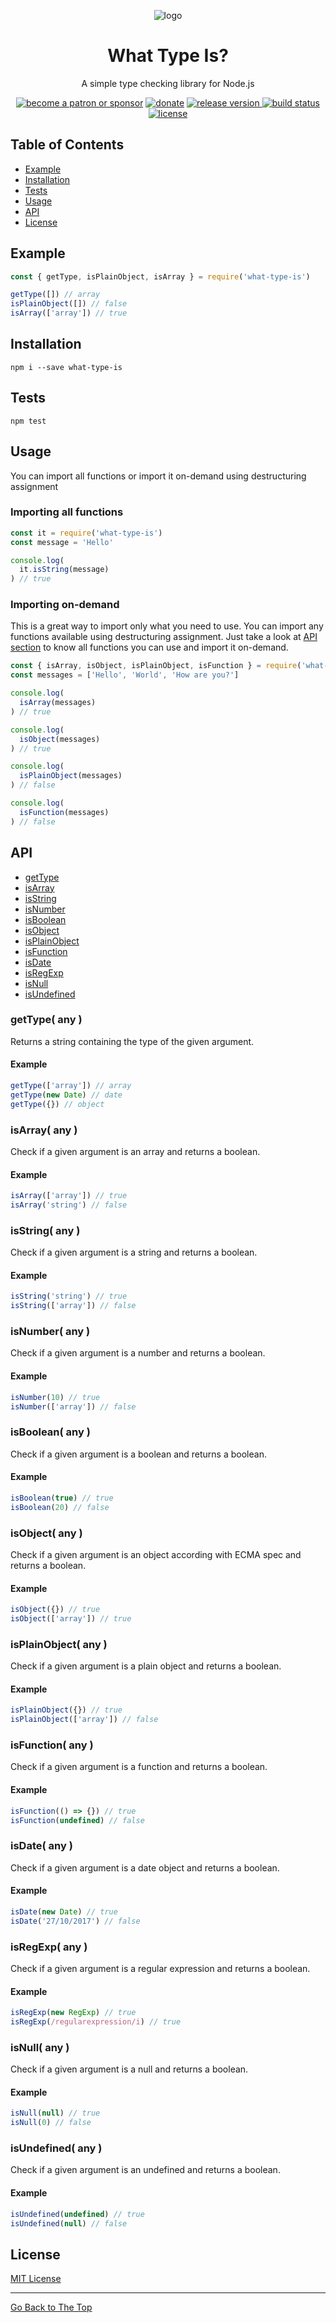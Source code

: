 <p align="center"><img src="https://cdn.pixabay.com/photo/2016/03/08/07/08/question-1243504__240.png" alt="logo"/></p>
<h1 align="center">What Type Is?</h1>
<p align="center">A simple type checking library for Node.js</p>

<p align="center">
    <a href="https://www.patreon.com/daltonmenezes"><img src="https://img.shields.io/badge/become%20a-patron%20or%20sponsor-orange.svg" alt="become a patron or sponsor" /></a>
  <a href="https://paypal.me/daltonmenezes"><img src="https://img.shields.io/badge/donate-green.svg" alt="donate" /></a>
  <a href="https://github.com/daltonmenezes/what-type-is/releases">
    <img src="https://img.shields.io/badge/release-v1.2.0-lightgray.svg" alt="release version"/>
  </a>
  <a href="#"><img src="https://travis-ci.org/daltonmenezes/what-type-is.svg?branch=master" alt="build status" /></a>
  <a href="https://github.com/daltonmenezes/uni/blob/master/LICENSE">
    <img src="https://img.shields.io/github/license/mashape/apistatus.svg" alt="license"/>
  </a>
</p>

## Table of Contents
- [Example](#example)
- [Installation](#installation)
- [Tests](#tests)
- [Usage](#usage)
- [API](#api)
- [License](#license)

## Example
```js
const { getType, isPlainObject, isArray } = require('what-type-is')

getType([]) // array
isPlainObject([]) // false
isArray(['array']) // true
```

## Installation
```
npm i --save what-type-is
```

## Tests
```
npm test
```

## Usage
You can import all functions or import it on-demand using destructuring assignment

### Importing all functions
```js
const it = require('what-type-is')
const message = 'Hello'

console.log(
  it.isString(message)
) // true
```
### Importing on-demand
This is a great way to import only what you need to use. You can import any functions available using destructuring assignment. Just take a look at [API section](#api) to know all functions you can use and import it on-demand.
```js
const { isArray, isObject, isPlainObject, isFunction } = require('what-type-is')
const messages = ['Hello', 'World', 'How are you?']

console.log(
  isArray(messages)
) // true

console.log(
  isObject(messages)
) // true

console.log(
  isPlainObject(messages)
) // false

console.log(
  isFunction(messages)
) // false
```


## API
- [getType](#gettype-any-)
- [isArray](#isarray-any-)
- [isString](#isstring-any-)
- [isNumber](#isnumber-any-)
- [isBoolean](#isboolean-any-)
- [isObject](#isobject-any-)
- [isPlainObject](#isplainobject-any-)
- [isFunction](#isfunction-any-)
- [isDate](#isdate-any-)
- [isRegExp](#isregexp-any-)
- [isNull](#isnull-any-)
- [isUndefined](#isundefined-any-)

### getType( any )
Returns a string containing the type of the given argument.

#### Example
```js
getType(['array']) // array
getType(new Date) // date
getType({}) // object
```

### isArray( any )
Check if a given argument is an array and returns a boolean.

#### Example
```js
isArray(['array']) // true
isArray('string') // false 
```

### isString( any )
Check if a given argument is a string and returns a boolean.

#### Example
```js
isString('string') // true
isString(['array']) // false 
```

### isNumber( any )
Check if a given argument is a number and returns a boolean.

#### Example
```js
isNumber(10) // true
isNumber(['array']) // false 
```

### isBoolean( any )
Check if a given argument is a boolean and returns a boolean.

#### Example
```js
isBoolean(true) // true
isBoolean(20) // false 
```

### isObject( any )
Check if a given argument is an object according with ECMA spec and returns a boolean.

#### Example
```js
isObject({}) // true
isObject(['array']) // true
```

### isPlainObject( any )
Check if a given argument is a plain object and returns a boolean.

#### Example
```js
isPlainObject({}) // true
isPlainObject(['array']) // false
```

### isFunction( any )
Check if a given argument is a function and returns a boolean.

#### Example
```js
isFunction(() => {}) // true
isFunction(undefined) // false
```

### isDate( any )
Check if a given argument is a date object and returns a boolean.

#### Example
```js
isDate(new Date) // true
isDate('27/10/2017') // false
```

### isRegExp( any )
Check if a given argument is a regular expression and returns a boolean.

#### Example
```js
isRegExp(new RegExp) // true
isRegExp(/regularexpression/i) // true
```

### isNull( any )
Check if a given argument is a null and returns a boolean.

#### Example
```js
isNull(null) // true
isNull(0) // false
```

### isUndefined( any )
Check if a given argument is an undefined and returns a boolean.

#### Example
```js
isUndefined(undefined) // true
isUndefined(null) // false
```

## License
[MIT License](https://github.com/daltonmenezes/what-type-is/blob/master/LICENSE)

-------------
[Go Back to The Top](#what-type-is)
